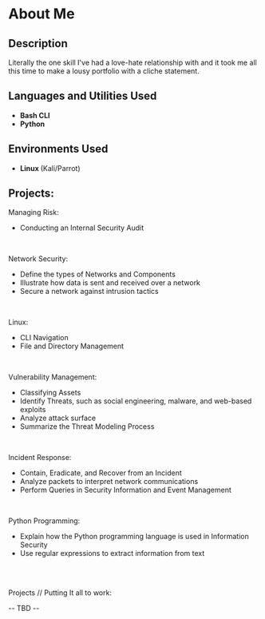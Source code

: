 <h1> About Me </h1>

 ### 

<h2>Description</h2>
Literally the one skill I've had a love-hate relationship with and it took me all this time to make a lousy portfolio with a cliche statement. 
<br />


<h2>Languages and Utilities Used</h2>

- <b> Bash CLI </b> 
- <b> Python </b>

<h2><b> Environments Used </b></h2>

- <b> Linux </b> (Kali/Parrot)

<h2> Projects: </h2>

<p align="left">

 Managing Risk: <br/>
<!-- <img src=""/> -->
- Conducting an Internal Security Audit
<br />

Network Security: <br/>
<!-- <img src=""/> -->
- Define the types of Networks and Components
- Illustrate how data is sent and received over a network
- Secure a network against intrusion tactics
<br />

Linux: <br/>
<!-- <img src=""/> -->
- CLI Navigation
- File and Directory Management
<br />

Vulnerability Management:  <br/>
<!-- <img src=""/> -->
- Classifying Assets
- Identify Threats, such as social engineering, malware, and web-based exploits
- Analyze attack surface
- Summarize the Threat Modeling Process
<br />

Incident Response:  <br/>
<!-- <img src=""/> -->
- Contain, Eradicate, and Recover from an Incident
- Analyze packets to interpret network communications
- Perform Queries in Security Information and Event Management
<br />

Python Programming:  <br/>
<!-- <img src=""/> -->
- Explain how the Python programming language is used in Information Security
- Use regular expressions to extract information from text
<br />
<br />

Projects // Putting It all to work:  <br/>
<!-- <img src=""/> -->
-- TBD --
</p>

<!--
 ```diff
- text in red
+ text in green
! text in orange
# text in gray
@@ text in purple (and bold)@@
```
--!>
